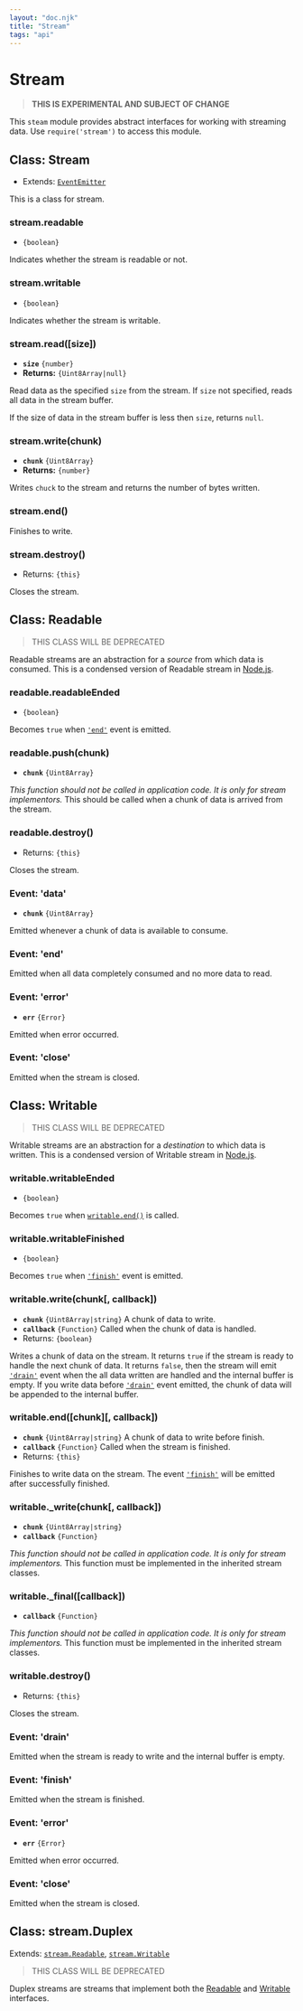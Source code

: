 ```yaml
---
layout: "doc.njk"
title: "Stream"
tags: "api"
---
```


# Stream

> **THIS IS EXPERIMENTAL AND SUBJECT OF CHANGE**

This `steam` module provides abstract interfaces for working with streaming data. Use `require('stream')` to access this module.

## Class: Stream

* Extends: [`EventEmitter`](events.md#class-eventemitter)&#x20;

This is a class for stream.

### stream.readable

* `{boolean}`

Indicates whether the stream is readable or not.

### stream.writable

* `{boolean}`

Indicates whether the stream is writable.

### stream.read(\[size])

* **`size`** `{number}`&#x20;
* **Returns:** `{Uint8Array|null}`

Read data as the specified `size` from the stream. If `size` not specified, reads all data in the stream buffer.

If the size of data in the stream buffer is less then `size`, returns `null`.

### stream.write(chunk)

* **`chunk`** `{Uint8Array}`&#x20;
* **Returns:** `{number}`&#x20;

Writes `chuck` to the stream and returns the number of bytes written.

### stream.end()

Finishes to write.

### stream.destroy()

* Returns: `{this}`

Closes the stream.

## Class: Readable

> THIS CLASS WILL BE DEPRECATED

Readable streams are an abstraction for a _source_ from which data is consumed. This is a condensed version of Readable stream in [Node.js](https://nodejs.org).

### readable.readableEnded

* `{boolean}`

Becomes `true` when [`'end'`](stream.md#event-end) event is emitted.

### readable.push(chunk)

* **`chunk`** `{Uint8Array}`&#x20;

_This function should not be called in application code. It is only for stream implementors._ This should be called when a chunk of data is arrived from the stream.

### readable.destroy()

* Returns: `{this}`

Closes the stream.

### Event: 'data'

* **`chunk`** `{Uint8Array}`&#x20;

Emitted whenever a chunk of data is available to consume.

### Event: 'end'

Emitted when all data completely consumed and no more data to read.

### Event: 'error'

* **`err`** `{Error}`

Emitted when error occurred.

### Event: 'close'

Emitted when the stream is closed.

## Class: Writable

> THIS CLASS WILL BE DEPRECATED

Writable streams are an abstraction for a _destination_ to which data is written. This is a condensed version of Writable stream in [Node.js](https://nodejs.org).

### writable.writableEnded

* `{boolean}`

Becomes `true` when [`writable.end()`](stream.md#writable-end-chunk-callback) is called.

### writable.writableFinished

* `{boolean}`

Becomes `true` when [`'finish'`](stream.md#event-finish) event is emitted.

### writable.write(chunk\[, callback])

* **`chunk`** `{Uint8Array|string}` A chunk of data to write.
* **`callback`** `{Function}` Called when the chunk of data is handled.
* Returns: `{boolean}`&#x20;

Writes a chunk of data on the stream. It returns `true` if the stream is ready to handle the next chunk of data. It returns `false`, then the stream will emit [`'drain'`](stream.md#event-drain) event when the all data written are handled and the internal buffer is empty. If you write data before [`'drain'`](stream.md#event-drain) event emitted, the chunk of data will be appended to the internal buffer.

### writable.end(\[chunk]\[, callback])

* **`chunk`** `{Uint8Array|string}` A chunk of data to write before finish.
* **`callback`** `{Function}` Called when the stream is finished.
* Returns: `{this}`&#x20;

Finishes to write data on the stream. The event [`'finish'`](stream.md#event-finish) will be emitted after successfully finished.

### writable.\_write(chunk\[, callback])

* **`chunk`** `{Uint8Array|string}`&#x20;
* **`callback`** `{Function}`&#x20;

_This function should not be called in application code. It is only for stream implementors._ This function must be implemented in the inherited stream classes.

### writable.\_final(\[callback])

* **`callback`** `{Function}`&#x20;

_This function should not be called in application code. It is only for stream implementors._ This function must be implemented in the inherited stream classes.&#x20;

### writable.destroy()

* Returns: `{this}`

Closes the stream.

### Event: 'drain'

Emitted when the stream is ready to write and the internal buffer is empty.

### Event: 'finish'

Emitted when the stream is finished.

### Event: 'error'

* **`err`** `{Error}`

Emitted when error occurred.

### Event: 'close'

Emitted when the stream is closed.

## Class: stream.Duplex

Extends: [`stream.Readable`](stream.md#class-readable), [`stream.Writable`](stream.md#class-writable)

> THIS CLASS WILL BE DEPRECATED

Duplex streams are streams that implement both the [Readable](stream.md#class-readable) and [Writable](stream.md#class-writable) interfaces.

